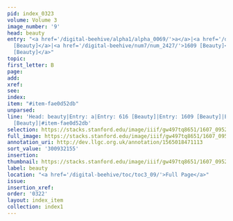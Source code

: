 ```yaml
---
pid: index_0323
volume: Volume 3
image_number: '9'
head: beauty
entry: "<a href='/digital-beehive/alpha1/alpha_0069/'>a</a>|<a href='/digital-beehive/num3/num_0824/'>616
  [Beauty]</a>|<a href='/digital-beehive/num7/num_2427/'>1609 [Beauty]</a>|<a href='/digital-beehive/num11/num_3509/'>4814
  [Beauty]</a>"
topic:
first_letter: B
page:
add:
xref:
see:
index:
item: "#item-fae0d52db"
unparsed:
line: 'Head: beauty|Entry: a|Entry: 616 [Beauty]|Entry: 1609 [Beauty]|Entry: 4814
  [Beauty]|#item-fae0d52db'
selection: https://stacks.stanford.edu/image/iiif/gw497tq8651/1607_0952/1583,2155,773,126/full/0/default.jpg
full_image: https://stacks.stanford.edu/image/iiif/gw497tq8651/1607_0952/full/full/0/default.jpg
annotation_uri: http://dev.llgc.org.uk/annotation/1565018471113
sort_value: '300932155'
insertion:
thumbnail: https://stacks.stanford.edu/image/iiif/gw497tq8651/1607_0952/1583,2155,773,126/150,/0/default.jpg
label: beauty
location: "<a href='/digital-beehive/toc/toc3_09/'>Full Page</a>"
issue:
insertion_xref:
order: '0322'
layout: index_item
collection: index1
---
```

